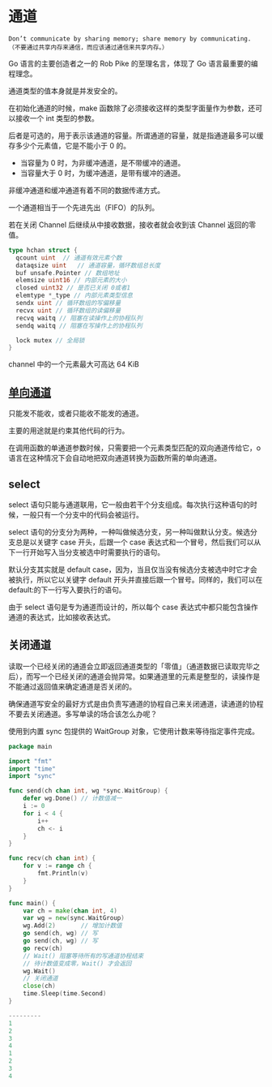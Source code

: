 # 通道

    Don’t communicate by sharing memory; share memory by communicating. （不要通过共享内存来通信，而应该通过通信来共享内存。）

Go 语言的主要创造者之一的 Rob Pike 的至理名言，体现了 Go 语言最重要的编程理念。

通道类型的值本身就是并发安全的。

在初始化通道的时候，make 函数除了必须接收这样的类型字面量作为参数，还可以接收一个 int 类型的参数。

后者是可选的，用于表示该通道的容量。所谓通道的容量，就是指通道最多可以缓存多少个元素值，它是不能小于 0 的。

- 当容量为 0 时，为非缓冲通道，是不带缓冲的通道。
- 当容量大于 0 时，为缓冲通道，是带有缓冲的通道。

非缓冲通道和缓冲通道有着不同的数据传递方式。

一个通道相当于一个先进先出（FIFO）的队列。

若在关闭 Channel 后继续从中接收数据，接收者就会收到该 Channel 返回的零值。

```go
type hchan struct {
  qcount uint  // 通道有效元素个数
  dataqsize uint   // 通道容量，循环数组总长度
  buf unsafe.Pointer // 数组地址
  elemsize uint16 // 内部元素的大小
  closed uint32 // 是否已关闭 0或者1
  elemtype *_type // 内部元素类型信息
  sendx uint // 循环数组的写偏移量
  recvx uint // 循环数组的读偏移量
  recvq waitq // 阻塞在读操作上的协程队列
  sendq waitq // 阻塞在写操作上的协程队列

  lock mutex // 全局锁
}
```

channel 中的一个元素最大可高达 64 KiB

## [单向通道](https://time.geekbang.org/column/article/14664)

只能发不能收，或者只能收不能发的通道。

主要的用途就是约束其他代码的行为。

在调用函数的单通道参数时候，只需要把一个元素类型匹配的双向通道传给它，o 语言在这种情况下会自动地把双向通道转换为函数所需的单向通道。

## select

select 语句只能与通道联用，它一般由若干个分支组成。每次执行这种语句的时候，一般只有一个分支中的代码会被运行。

select 语句的分支分为两种，一种叫做候选分支，另一种叫做默认分支。候选分支总是以关键字 case 开头，后跟一个 case 表达式和一个冒号，然后我们可以从下一行开始写入当分支被选中时需要执行的语句。

默认分支其实就是 default case，因为，当且仅当没有候选分支被选中时它才会被执行，所以它以关键字 default 开头并直接后跟一个冒号。同样的，我们可以在 default:的下一行写入要执行的语句。

由于 select 语句是专为通道而设计的，所以每个 case 表达式中都只能包含操作通道的表达式，比如接收表达式。

## 关闭通道

读取一个已经关闭的通道会立即返回通道类型的「零值」（通道数据已读取完毕之后），而写一个已经关闭的通道会抛异常。如果通道里的元素是整型的，读操作是不能通过返回值来确定通道是否关闭的。

确保通道写安全的最好方式是由负责写通道的协程自己来关闭通道，读通道的协程不要去关闭通道。多写单读的场合该怎么办呢？

使用到内置 sync 包提供的 WaitGroup 对象，它使用计数来等待指定事件完成。

```go
package main

import "fmt"
import "time"
import "sync"

func send(ch chan int, wg *sync.WaitGroup) {
	defer wg.Done() // 计数值减一
	i := 0
	for i < 4 {
		i++
		ch <- i
	}
}

func recv(ch chan int) {
	for v := range ch {
		fmt.Println(v)
	}
}

func main() {
	var ch = make(chan int, 4)
	var wg = new(sync.WaitGroup)
	wg.Add(2)       // 增加计数值
	go send(ch, wg) // 写
	go send(ch, wg) // 写
	go recv(ch)
	// Wait() 阻塞等待所有的写通道协程结束
	// 待计数值变成零，Wait() 才会返回
	wg.Wait()
	// 关闭通道
	close(ch)
	time.Sleep(time.Second)
}

---------
1
2
3
4
1
2
3
4
```

